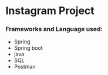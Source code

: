 # Instagram Project
### Frameworks and Language used:

  * Spring
  * Spring boot
  * java
  * SQL
  * Postman

